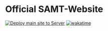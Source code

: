 # Official SAMT-Website
[![Deploy main site to Server](https://github.com/Siegener-Anime-und-Manga-Treff-SAMT/SAMT-Website/actions/workflows/DeployMain.yml/badge.svg)](https://github.com/Siegener-Anime-und-Manga-Treff-SAMT/SAMT-Website/actions/workflows/DeployMain.yml)
[![wakatime](https://wakatime.com/badge/user/17f322c9-222a-48b4-9e15-983c41f7aed4/project/c88af518-1033-402f-8915-46fee56c729b.svg)](https://wakatime.com/badge/user/17f322c9-222a-48b4-9e15-983c41f7aed4/project/c88af518-1033-402f-8915-46fee56c729b)
